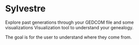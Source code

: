 # Sylvestre
Explore past generations through your GEDCOM file and some visualizations
Visualization tool to understand your genealogy. 


The goal is for the user to understand where they come from. 
